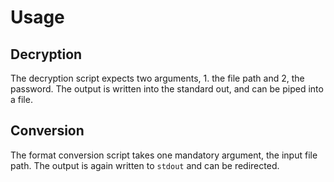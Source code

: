 # Usage

## Decryption

The decryption script expects two arguments, 1. the file path and 2, the password. The output is written into the standard out, and can be piped into a file.

## Conversion

The format conversion script takes one mandatory argument, the input file path. The output is again written to `stdout` and can be redirected. 
